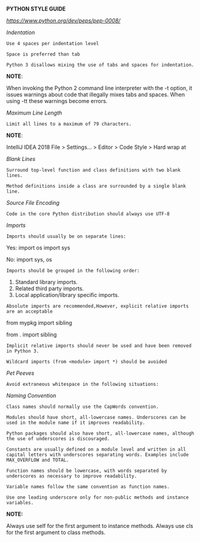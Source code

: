 **PYTHON STYLE GUIDE**

_https://www.python.org/dev/peps/pep-0008/_


_Indentation_

`Use 4 spaces per indentation level`

`Space is preferred than tab`

`Python 3 disallows mixing the use of tabs and spaces for indentation.`

**NOTE**: 

When invoking the Python 2 command line interpreter with the -t option, it issues warnings about code that illegally mixes tabs and spaces. When using -tt these warnings become errors.

_Maximum Line Length_

`Limit all lines to a maximum of 79 characters.`

**NOTE**:
 
 IntelliJ IDEA 2018
      File > Settings... > Editor > Code Style > Hard wrap at


_Blank Lines_

`Surround top-level function and class definitions with two blank lines.`

`Method definitions inside a class are surrounded by a single blank line.`

_Source File Encoding_

`Code in the core Python distribution should always use UTF-8`

_Imports_

`Imports should usually be on separate lines:`
 
 Yes: import os
      import sys
      
 No:  import sys, os


`Imports should be grouped in the following order:`
 1. Standard library imports.
 2. Related third party imports.
 3. Local application/library specific imports.
 
`Absolute imports are recommended,However, explicit relative imports are an acceptable`

from mypkg import sibling

from . import sibling


`Implicit relative imports should never be used and have been removed in Python 3.`

`Wildcard imports (from <module> import *) should be avoided`

_Pet Peeves_

`Avoid extraneous whitespace in the following situations:`

_Naming Convention_

`Class names should normally use the CapWords convention.`

`Modules should have short, all-lowercase names. Underscores can be used in the module name if it improves readability.`
 
`Python packages should also have short, all-lowercase names, although the use of underscores is discouraged.`

`Constants are usually defined on a module level and written in all capital letters with underscores separating words. Examples include MAX_OVERFLOW and TOTAL.`

`Function names should be lowercase, with words separated by underscores as necessary to improve readability.`

`Variable names follow the same convention as function names.`

`Use one leading underscore only for non-public methods and instance variables.`

**NOTE:** 

Always use self for the first argument to instance methods.
Always use cls for the first argument to class methods.